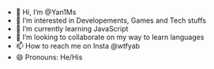 - 👋 Hi, I’m @Yan1Ms
- 👀 I’m interested in Developements, Games and Tech stuffs
- 🌱 I’m currently learning JavaScript
- 💞️ I’m looking to collaborate on my way to learn languages
- 📫 How to reach me on Insta @wtfyab
- 😄 Pronouns: He/His

<!---
Yan1Ms/Yan1Ms is a ✨ special ✨ repository because its `README.md` (this file) appears on your GitHub profile.
You can click the Preview link to take a look at your changes.
--->
